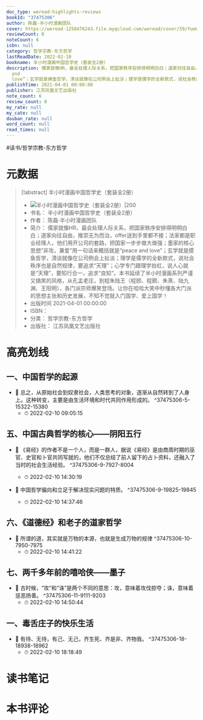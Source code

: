 ```yaml
---
doc_type: weread-highlights-reviews
bookId: "37475306"
author: 陈磊·半小时漫画团队
cover: https://weread-1258476243.file.myqcloud.com/weread/cover/59/YueWen_37475306/t7_YueWen_37475306.jpg
reviewCount: 0
noteCount: 6
isbn: null
category: 哲学宗教-东方哲学
lastReadDate: 2022-02-10
bookname: 半小时漫画中国哲学史（套装全2册）
description: 儒家就像HR，最会处理人际关系，把国家秩序安排得明明白白；道家向往自由，推崇无为而治，offer送到手里都不接；法家都是职业经理人，他们用开公司的套路，把国家一步步做大做强；墨家的核心思想“非攻，兼爱”用一句话来概括就是“peace
  and
  love”；玄学就是摸鱼哲学，清谈就像在公司例会上扯淡；理学是儒学的全新款式，说社会秩序也是自然规律，要追求“天理”；心学专门跟理学抬杠，说人心就是“天理”，要知行合一，追求“良知”。本书延续了半小时漫画系列严谨又搞笑的风格，从孔孟老庄，到程朱陆王（程颐、程颢、朱熹、陆九渊、王阳明），各门派宗师爆笑登场。让你在哈哈大笑中秒懂各大门派的思想主张和历史发展，不知不觉就入门国学、爱上国学！
publishTime: 2021-04-01 00:00:00
publisher: 江苏凤凰文艺出版社
note_count: 6
review_count: 0
my_rate: null
my_cate: null
douban_rate: null
word_count: null
read_times: null
---
```


#读书/哲学宗教-东方哲学

# 元数据
> [!abstract] 半小时漫画中国哲学史（套装全2册）
> - ![ 半小时漫画中国哲学史（套装全2册）|200](https://weread-1258476243.file.myqcloud.com/weread/cover/59/YueWen_37475306/t7_YueWen_37475306.jpg)
> - 书名： 半小时漫画中国哲学史（套装全2册）
> - 作者： 陈磊·半小时漫画团队
> - 简介： 儒家就像HR，最会处理人际关系，把国家秩序安排得明明白白；道家向往自由，推崇无为而治，offer送到手里都不接；法家都是职业经理人，他们用开公司的套路，把国家一步步做大做强；墨家的核心思想“非攻，兼爱”用一句话来概括就是“peace and love”；玄学就是摸鱼哲学，清谈就像在公司例会上扯淡；理学是儒学的全新款式，说社会秩序也是自然规律，要追求“天理”；心学专门跟理学抬杠，说人心就是“天理”，要知行合一，追求“良知”。本书延续了半小时漫画系列严谨又搞笑的风格，从孔孟老庄，到程朱陆王（程颐、程颢、朱熹、陆九渊、王阳明），各门派宗师爆笑登场。让你在哈哈大笑中秒懂各大门派的思想主张和历史发展，不知不觉就入门国学、爱上国学！
> - 出版时间 2021-04-01 00:00:00
> - ISBN： 
> - 分类： 哲学宗教-东方哲学
> - 出版社： 江苏凤凰文艺出版社

# 高亮划线

## 一、中国哲学的起源


- 📌 总之，从原始社会到奴隶社会，人类思考的对象，逐渐从自然转到了人身上。这种转变，主要是由生活环境和时代共同作用形成的。 ^37475306-5-15322-15380
    - ⏱ 2022-02-10 09:05:15 
## 五、中国古典哲学的核心——阴阳五行


- 📌 《易经》的作者不是一个人，而是一群人，据说《易经》是由商周时期的巫官、史官和卜官共同写就的，他们不仅总结了前人留下的占卜资料，还融入了当时的社会生活经验。 ^37475306-9-7927-8004
    - ⏱ 2022-02-10 14:30:19 

- 📌 中国哲学偏向和立足于解决现实问题的特质。 ^37475306-9-19825-19845
    - ⏱ 2022-02-10 14:37:46 
## 六、《道德经》和老子的道家哲学


- 📌 所谓的道，其实就是万物的本源，也就是生成万物的规律 ^37475306-10-7950-7975
    - ⏱ 2022-02-10 14:41:22 
## 七、两千多年前的嘻哈侠——墨子


- 📌 古时候，“攻”和“诛”是两个不同的意思：攻，意味着攻伐掠夺；诛，意味着惩恶扬善。 ^37475306-11-9111-9203
    - ⏱ 2022-02-10 14:50:44 
## 一、毒舌庄子的快乐生活


- 📌 有待、无待，有己、无己，齐生死、齐是非、齐物我。 ^37475306-18-18938-18962
    - ⏱ 2022-02-10 18:18:49 
# 读书笔记

# 本书评论
